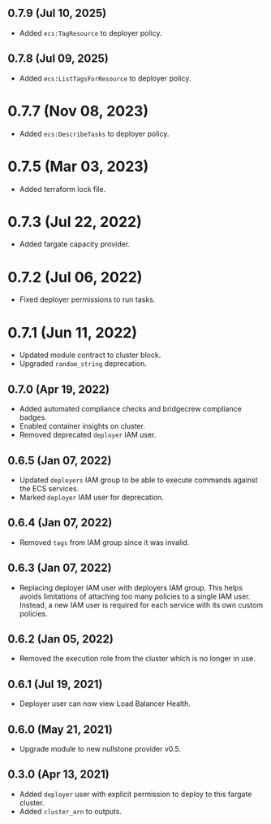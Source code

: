 ## 0.7.9 (Jul 10, 2025)
* Added `ecs:TagResource` to deployer policy.

## 0.7.8 (Jul 09, 2025)
* Added `ecs:ListTagsForResource` to deployer policy.

# 0.7.7 (Nov 08, 2023)
* Added `ecs:DescribeTasks` to deployer policy.

# 0.7.5 (Mar 03, 2023)
* Added terraform lock file.

# 0.7.3 (Jul 22, 2022)
* Added fargate capacity provider.

# 0.7.2 (Jul 06, 2022)
* Fixed deployer permissions to run tasks.

# 0.7.1 (Jun 11, 2022)
* Updated module contract to cluster block.
* Upgraded `random_string` deprecation.

## 0.7.0 (Apr 19, 2022)

* Added automated compliance checks and bridgecrew compliance badges.
* Enabled container insights on cluster.
* Removed deprecated `deployer` IAM user.

## 0.6.5 (Jan 07, 2022)

* Updated `deployers` IAM group to be able to execute commands against the ECS services.
* Marked `deployer` IAM user for deprecation.

## 0.6.4 (Jan 07, 2022)

* Removed `tags` from IAM group since it was invalid.

## 0.6.3 (Jan 07, 2022)

* Replacing deployer IAM user with deployers IAM group. 
  This helps avoids limitations of attaching too many policies to a single IAM user. 
  Instead, a new IAM user is required for each service with its own custom policies.

## 0.6.2 (Jan 05, 2022)

* Removed the execution role from the cluster which is no longer in use. 

## 0.6.1 (Jul 19, 2021)

* Deployer user can now view Load Balancer Health.

## 0.6.0 (May 21, 2021)

* Upgrade module to new nullstone provider v0.5.

## 0.3.0 (Apr 13, 2021)

* Added `deployer` user with explicit permission to deploy to this fargate cluster.
* Added `cluster_arn` to outputs.
